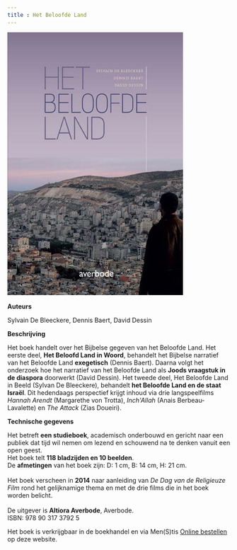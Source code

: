 ```yaml
---
title : Het Beloofde Land
---
```



![](./bl.jpg)

**Auteurs**

Sylvain De Bleeckere, Dennis Baert, David Dessin

**Beschrijving**

Het boek handelt over het Bijbelse gegeven van het Beloofde Land. Het eerste deel,
**Het Beloofd Land in Woord**, behandelt 
het Bijbelse narratief van het Beloofde Land **exegetisch** (Dennis Baert). Daarna volgt het onderzoek hoe het narratief
van het Beloofde Land als **Joods vraagstuk in de diaspora** doorwerkt (David Dessin). Het tweede deel, Het Beloofde Land 
in Beeld (Sylvan De Bleeckere), behandelt **het Beloofde Land en de staat Israël**. Dit hedendaags perspectief krijgt inhoud
via drie langspeelfilms _Hannah Arendt_ (Margarethe von Trotta), _Inch'Allah_
 (Anais Berbeau-Lavalette) en _The Attack_ (Zias Doueiri). 


**Technische gegevens**

Het betreft **een studieboek**, academisch onderbouwd en gericht
naar een publiek dat tijd wil nemen om lezend en schouwend na te denken vanuit een open geest.<br>
Het boek telt **118 bladzijden en 10 beelden**.<br> 
De **afmetingen** van het boek zijn: D: 1 cm, B: 14 cm, H: 21 cm.<br>  
Het boek verscheen in **2014** naar aanleiding 
van _De Dag van de Religieuze Film_ 
rond het gelijknamige thema en met de drie films die in het boek worden belicht. 
<br>  
De uitgever is **Altiora Averbode**, Averbode.<br>
ISBN: 978 90 317 3792 5<br>

Het boek is verkrijgbaar in de boekhandel en via Men(S)tis [Online bestellen](/shop/) op deze website.